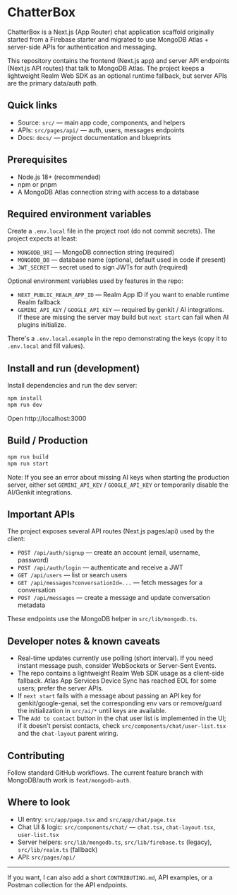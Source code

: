 <!-- Root README for ChatterBox -->
# ChatterBox

ChatterBox is a Next.js (App Router) chat application scaffold originally started from a Firebase starter and migrated to use MongoDB Atlas + server-side APIs for authentication and messaging.

This repository contains the frontend (Next.js app) and server API endpoints (Next.js API routes) that talk to MongoDB Atlas. The project keeps a lightweight Realm Web SDK as an optional runtime fallback, but server APIs are the primary data/auth path.

## Quick links

- Source: `src/` — main app code, components, and helpers
- APIs: `src/pages/api/` — auth, users, messages endpoints
- Docs: `docs/` — project documentation and blueprints

## Prerequisites

- Node.js 18+ (recommended)
- npm or pnpm
- A MongoDB Atlas connection string with access to a database

## Required environment variables

Create a `.env.local` file in the project root (do not commit secrets). The project expects at least:

- `MONGODB_URI` — MongoDB connection string (required)
- `MONGODB_DB` — database name (optional, default used in code if present)
- `JWT_SECRET` — secret used to sign JWTs for auth (required)

Optional environment variables used by features in the repo:

- `NEXT_PUBLIC_REALM_APP_ID` — Realm App ID if you want to enable runtime Realm fallback
- `GEMINI_API_KEY` / `GOOGLE_API_KEY` — required by genkit / AI integrations. If these are missing the server may build but `next start` can fail when AI plugins initialize.

There's a `.env.local.example` in the repo demonstrating the keys (copy it to `.env.local` and fill values).

## Install and run (development)

Install dependencies and run the dev server:

```bash
npm install
npm run dev
```

Open http://localhost:3000

## Build / Production

```bash
npm run build
npm run start
```

Note: If you see an error about missing AI keys when starting the production server, either set `GEMINI_API_KEY` / `GOOGLE_API_KEY` or temporarily disable the AI/Genkit integrations.

## Important APIs

The project exposes several API routes (Next.js pages/api) used by the client:

- `POST /api/auth/signup` — create an account (email, username, password)
- `POST /api/auth/login` — authenticate and receive a JWT
- `GET /api/users` — list or search users
- `GET /api/messages?conversationId=...` — fetch messages for a conversation
- `POST /api/messages` — create a message and update conversation metadata

These endpoints use the MongoDB helper in `src/lib/mongodb.ts`.

## Developer notes & known caveats

- Real-time updates currently use polling (short interval). If you need instant message push, consider WebSockets or Server-Sent Events.
- The repo contains a lightweight Realm Web SDK usage as a client-side fallback. Atlas App Services Device Sync has reached EOL for some users; prefer the server APIs.
- If `next start` fails with a message about passing an API key for genkit/google-genai, set the corresponding env vars or remove/guard the initialization in `src/ai/*` until keys are available.
- The `Add to contact` button in the chat user list is implemented in the UI; if it doesn't persist contacts, check `src/components/chat/user-list.tsx` and the `chat-layout` parent wiring.

## Contributing

Follow standard GitHub workflows. The current feature branch with MongoDB/auth work is `feat/mongodb-auth`.

## Where to look

- UI entry: `src/app/page.tsx` and `src/app/chat/page.tsx`
- Chat UI & logic: `src/components/chat/` — `chat.tsx`, `chat-layout.tsx`, `user-list.tsx`
- Server helpers: `src/lib/mongodb.ts`, `src/lib/firebase.ts` (legacy), `src/lib/realm.ts` (fallback)
- API: `src/pages/api/`

---
If you want, I can also add a short `CONTRIBUTING.md`, API examples, or a Postman collection for the API endpoints.
